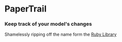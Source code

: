 # PaperTrail

### Keep track of your model's changes

Shamelessly ripping off the name form the [Ruby Library](https://github.com/airblade/paper_trail/)
